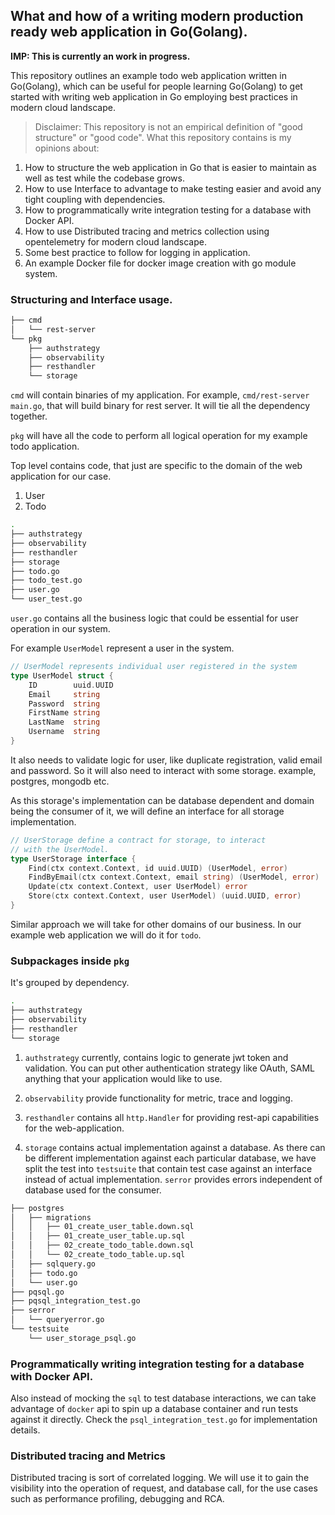 ## What and how of a writing modern production ready web application in Go(Golang).

**IMP: This is currently an work in progress.**

This repository outlines an example todo web application written in Go(Golang), which can be useful for people learning
Go(Golang) to get started with writing web application in Go employing best practices in modern cloud landscape.

> Disclaimer: This repository is not an empirical definition of "good structure" or "good code". What this repository contains is
my opinions about:

1. How to structure the web application in Go that is easier to maintain as well as test while the codebase grows.
2. How to use Interface to advantage to make testing easier and avoid any tight coupling with dependencies.
3. How to programmatically write integration testing for a database with Docker API.
4. How to use Distributed tracing and metrics collection using opentelemetry for modern cloud landscape.
5. Some best practice to follow for logging in application.
6. An example Docker file for docker image creation with go module system.

### Structuring and Interface usage.

```bash
├── cmd
│   └── rest-server
└── pkg
    ├── authstrategy
    ├── observability
    ├── resthandler
    └── storage
```
`cmd` will contain binaries of my application. For example, `cmd/rest-server` `main.go`, that will build binary for
rest server. It will tie all the dependency together.

`pkg` will have all the code to perform all logical operation for my example todo application.

Top level contains code, that just are specific to the domain of the web application for our case.

1. User
2. Todo

```bash
.
├── authstrategy
├── observability
├── resthandler
├── storage
├── todo.go
├── todo_test.go
├── user.go
└── user_test.go
```
`user.go` contains all the business logic that could be essential for user operation in our system.

For example `UserModel` represent a user in the system.
```go
// UserModel represents individual user registered in the system
type UserModel struct {
	ID        uuid.UUID
	Email     string
	Password  string
	FirstName string
	LastName  string
	Username  string
}
```
It also needs to validate logic for user, like duplicate registration, valid email and password. So it will also need
to interact with some storage. example, postgres, mongodb etc.

As this storage's implementation can be database dependent and domain being the consumer of it,
we will define an interface for all storage implementation.

```go
// UserStorage define a contract for storage, to interact
// with the UserModel.
type UserStorage interface {
	Find(ctx context.Context, id uuid.UUID) (UserModel, error)
	FindByEmail(ctx context.Context, email string) (UserModel, error)
	Update(ctx context.Context, user UserModel) error
	Store(ctx context.Context, user UserModel) (uuid.UUID, error)
}
```

Similar approach we will take for other domains of our business. In our example web application we will do it for `todo`.

### Subpackages inside `pkg`

It's grouped by dependency.

```bash
.
├── authstrategy
├── observability
├── resthandler
└── storage
```
1. `authstrategy` currently, contains logic to generate jwt token and validation. You can put other authentication
strategy like OAuth, SAML anything that your application would like to use.

2. `observability` provide functionality for metric, trace and logging.

3. `resthandler` contains all `http.Handler` for providing rest-api capabilities for the web-application.

4. `storage` contains actual implementation against a database.
As there can be different implementation against each particular database, we have split the test into `testsuite` that
contain test case against an interface instead of actual implementation.
`serror` provides errors independent of database used for the consumer.

```bash
├── postgres
│   ├── migrations
│   │   ├── 01_create_user_table.down.sql
│   │   ├── 01_create_user_table.up.sql
│   │   ├── 02_create_todo_table.down.sql
│   │   └── 02_create_todo_table.up.sql
│   ├── sqlquery.go
│   ├── todo.go
│   └── user.go
├── pqsql.go
├── pqsql_integration_test.go
├── serror
│   └── queryerror.go
└── testsuite
    └── user_storage_psql.go
```

### Programmatically writing integration testing for a database with Docker API.

Also instead of mocking the `sql` to test database interactions,
we can take advantage of `docker` api to spin up a database container and run tests against it directly.
Check the `psql_integration_test.go` for implementation details.

### Distributed tracing and Metrics
Distributed tracing is sort of correlated logging. We will use it to gain the visibility into the operation of request,
and database call, for the use cases such as performance profiling, debugging and RCA.
